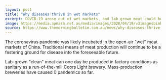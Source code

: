 ```yaml
---
layout: post
title: "Why diseases thrive in wet markets"
excerpt: COVID-19 arose out of wet markets, and lab grown meat could help to make sure something similar never happens again.
image: https://media.apnarm.net.au/media/images/2020/04/19/v3imagesbinb672536bb9f573c2b7740c5f4f899de6-jxxsmhqxq3tghrtz6u2_ct1880x930.jpg
source: https://www.themorningbulletin.com.au/news/why-diseases-thrive-in-wet-markets/3998069/
---
```


The coronavirus pandemic was likely incubated in the open-air "wet" meat markets of China. Traditional means of meat production will continue to be a festering ground for disease into the foreseeable future.

Lab-grown "clean" meat can one day be produced in factory conditions as sanitary as a run-of-the-mill Coors Light brewery. Mass-production breweries have caused 0 pandemics so far.
